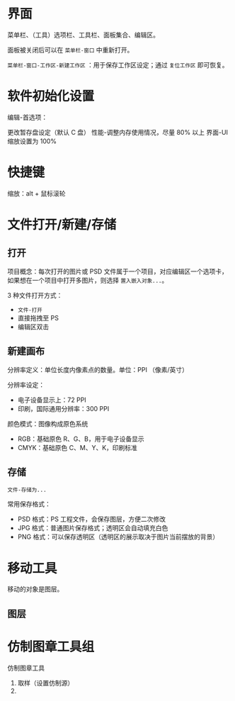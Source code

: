 # 界面

菜单栏、（工具）选项栏、工具栏、面板集合、编辑区。

面板被关闭后可以在 `菜单栏-窗口` 中重新打开。

`菜单栏-窗口-工作区-新建工作区` ：用于保存工作区设定；通过 `复位工作区` 即可恢复。

# 软件初始化设置

编辑-首选项：

更改暂存盘设定（默认 C 盘）
性能-调整内存使用情况，尽量 80% 以上
界面-UI 缩放设置为 100%

# 快捷键

缩放：alt + 鼠标滚轮

# 文件打开/新建/存储

## 打开

项目概念：每次打开的图片或 PSD 文件属于一个项目，对应编辑区一个选项卡，如果想在一个项目中打开多图片，则选择 `置入嵌入对象...`。

3 种文件打开方式：

- `文件-打开`
- 直接拖拽至 PS
- 编辑区双击

## 新建画布

分辨率定义：单位长度内像素点的数量。单位：PPI （像素/英寸）

分辨率设定：

- 电子设备显示上：72 PPI
- 印刷，国际通用分辨率：300 PPI

颜色模式：图像构成原色系统

- RGB：基础原色 R、G、B，用于电子设备显示
- CMYK：基础原色 C、M、Y、K，印刷标准

## 存储

`文件-存储为...`

常用保存格式：

- PSD 格式：PS 工程文件，会保存图层，方便二次修改
- JPG 格式：普通图片保存格式；透明区会自动填充白色
- PNG 格式：可以保存透明区（透明区的展示取决于图片当前摆放的背景）

# 移动工具

移动的对象是图层。

## 图层

# 仿制图章工具组

仿制图章工具

1. 取样（设置仿制源）
2.
